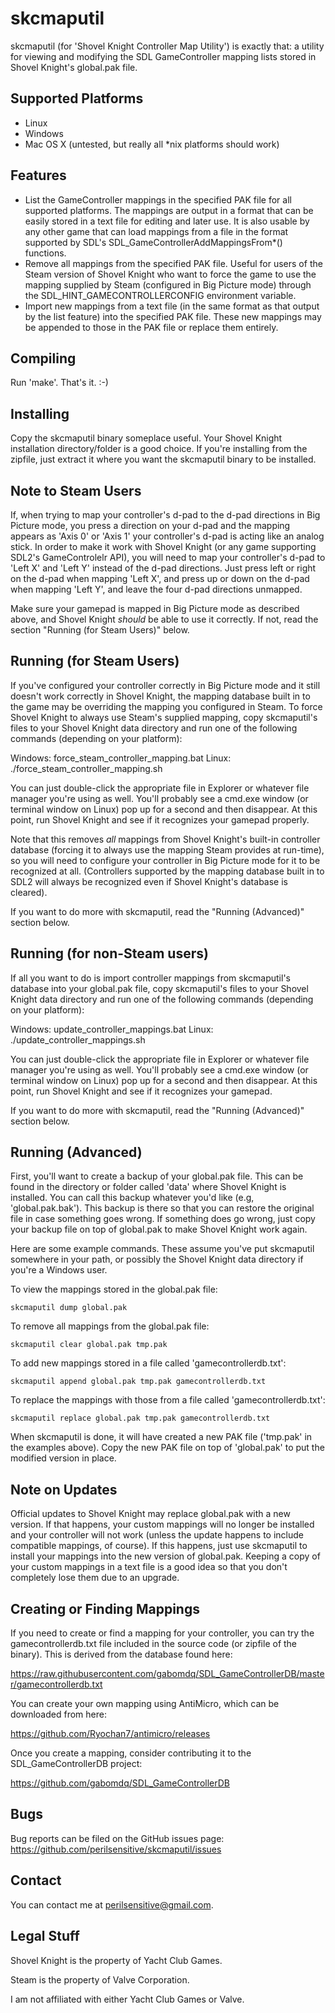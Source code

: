 skcmaputil
==========
skcmaputil (for 'Shovel Knight Controller Map Utility') is exactly that:
a utility for viewing and modifying the SDL GameController mapping lists
stored in Shovel Knight's global.pak file.

Supported Platforms
-------------------
* Linux
* Windows
* Mac OS X (untested, but really all *nix platforms should work)

Features
--------
* List the GameController mappings in the specified PAK file for all
  supported platforms. The mappings are output in a format that can be
  easily stored in a text file for editing and later use. It is also
  usable by any other game that can load mappings from a file in the
  format supported by SDL's SDL_GameControllerAddMappingsFrom*()
  functions.
* Remove all mappings from the specified PAK file.  Useful for users
  of the Steam version of Shovel Knight who want to force the game to
  use the mapping supplied by Steam (configured in Big Picture mode)
  through the SDL_HINT_GAMECONTROLLERCONFIG environment variable.
* Import new mappings from a text file (in the same format as that
  output by the list feature) into the specified PAK file.  These new
  mappings may be appended to those in the PAK file or replace them
  entirely.

Compiling
---------
Run 'make'.  That's it. :-)

Installing
----------
Copy the skcmaputil binary someplace useful.  Your Shovel Knight
installation directory/folder is a good choice.  If you're installing
from the zipfile, just extract it where you want the skcmaputil binary
to be installed.

Note to Steam Users
-------------------
If, when trying to map your controller's d-pad to the d-pad directions
in Big Picture mode, you press a direction on your d-pad and the
mapping appears as 'Axis 0' or 'Axis 1' your controller's d-pad is
acting like an analog stick.  In order to make it work with Shovel
Knight (or any game supporting SDL2's GameControlelr API), you will
need to map your controller's d-pad to 'Left X' and 'Left Y' instead
of the d-pad directions.  Just press left or right on the d-pad when
mapping 'Left X', and press up or down on the d-pad when mapping 'Left
Y', and leave the four d-pad directions unmapped.

Make sure your gamepad is mapped in Big Picture mode as described
above, and Shovel Knight *should* be able to use it correctly.  If
not, read the section "Running (for Steam Users)" below.

Running (for Steam Users)
-------------------------
If you've configured your controller correctly in Big Picture mode and
it still doesn't work correctly in Shovel Knight, the mapping database
built in to the game may be overriding the mapping you configured in
Steam.  To force Shovel Knight to always use Steam's supplied mapping,
copy skcmaputil's files to your Shovel Knight data directory and run
one of the following commands (depending on your platform):

Windows: force_steam_controller_mapping.bat
Linux: ./force_steam_controller_mapping.sh

You can just double-click the appropriate file in Explorer or whatever
file manager you're using as well.  You'll probably see a cmd.exe window (or
terminal window on Linux) pop up for a second and then disappear.  At this
point, run Shovel Knight and see if it recognizes your gamepad properly.

Note that this removes *all* mappings from Shovel Knight's built-in
controller database (forcing it to always use the mapping Steam
provides at run-time), so you will need to configure your controller
in Big Picture mode for it to be recognized at all.  (Controllers
supported by the mapping database built in to SDL2 will always be
recognized even if Shovel Knight's database is cleared).

If you want to do more with skcmaputil, read the "Running (Advanced)"
section below.

Running (for non-Steam users)
-----------------------------
If all you want to do is import controller mappings from skcmaputil's
database into your global.pak file, copy skcmaputil's files to your
Shovel Knight data directory and run one of the following commands
(depending on your platform):

Windows: update_controller_mappings.bat
Linux: ./update_controller_mappings.sh

You can just double-click the appropriate file in Explorer or whatever
file manager you're using as well.  You'll probably see a cmd.exe window (or
terminal window on Linux) pop up for a second and then disappear.  At this
point, run Shovel Knight and see if it recognizes your gamepad.

If you want to do more with skcmaputil, read the "Running (Advanced)"
section below.

Running (Advanced)
--------------------------
First, you'll want to create a backup of your global.pak file.  This
can be found in the directory or folder called 'data' where Shovel
Knight is installed.  You can call this backup whatever you'd like
(e.g, 'global.pak.bak').  This backup is there so that you can restore
the original file in case something goes wrong.  If something does go
wrong, just copy your backup file on top of global.pak to make Shovel
Knight work again.

Here are some example commands.  These assume you've put skcmaputil
somewhere in your path, or possibly the Shovel Knight data directory
if you're a Windows user.

To view the mappings stored in the global.pak file:

    skcmaputil dump global.pak

To remove all mappings from the global.pak file:

    skcmaputil clear global.pak tmp.pak

To add new mappings stored in a file called 'gamecontrollerdb.txt':

    skcmaputil append global.pak tmp.pak gamecontrollerdb.txt

To replace the mappings with those from a file called 'gamecontrollerdb.txt':

    skcmaputil replace global.pak tmp.pak gamecontrollerdb.txt

When skcmaputil is done, it will have created a new PAK file ('tmp.pak' in the
examples above).  Copy the new PAK file on top of 'global.pak' to put the
modified version in place.

Note on Updates
---------------
Official updates to Shovel Knight may replace global.pak with a new
version.  If that happens, your custom mappings will no longer be
installed and your controller will not work (unless the update happens
to include compatible mappings, of course).  If this happens, just use
skcmaputil to install your mappings into the new version of
global.pak.  Keeping a copy of your custom mappings in a text file is
a good idea so that you don't completely lose them due to an upgrade.

Creating or Finding Mappings
----------------------------
If you need to create or find a mapping for your controller, you can
try the gamecontrollerdb.txt file included in the source code (or
zipfile of the binary).  This is derived from the database found here:

https://raw.githubusercontent.com/gabomdq/SDL_GameControllerDB/master/gamecontrollerdb.txt

You can create your own mapping using AntiMicro, which can be
downloaded from here:

https://github.com/Ryochan7/antimicro/releases

Once you create a mapping, consider contributing it to the
SDL_GameControllerDB project:

https://github.com/gabomdq/SDL_GameControllerDB

Bugs
----
Bug reports can be filed on the GitHub issues page:
https://github.com/perilsensitive/skcmaputil/issues

Contact
-------
You can contact me at perilsensitive@gmail.com.

Legal Stuff
-----------
Shovel Knight is the property of Yacht Club Games.

Steam is the property of Valve Corporation.

I am not affiliated with either Yacht Club Games or Valve.


